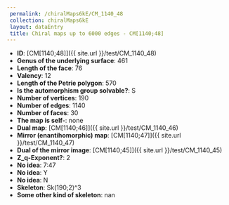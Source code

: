 ```yaml
--- 
 permalink: /chiralMaps6kE/CM_1140_48 
 collection: chiralMaps6kE
 layout: dataEntry
 title: Chiral maps up to 6000 edges - CM[1140;48]
---
```


- **ID**: [CM[1140;48]]({{ site.url }}/test/CM_1140_48)
- **Genus of the underlying surface**: 461
- **Length of the face**: 76
- **Valency**: 12
- **Length of the Petrie polygon**: 570
- **Is the automorphism group solvable?**: S
- **Number of vertices**: 190
- **Number of edges**: 1140
- **Number of faces**: 30
- **The map is self-**: none
- **Dual map**: [CM[1140;46]]({{ site.url }}/test/CM_1140_46)
- **Mirror (enantihomorphic) map**: [CM[1140;47]]({{ site.url }}/test/CM_1140_47)
- **Dual of the mirror image**: [CM[1140;45]]({{ site.url }}/test/CM_1140_45)
- **Z_q-Exponent?**: 2
- **No idea**:  7:47
- **No idea**: Y
- **No idea**: N
- **Skeleton**: Sk(190;2)^3
- **Some other kind of skeleton**: nan
